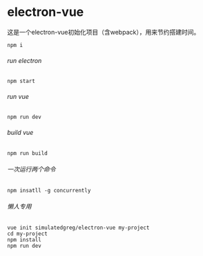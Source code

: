 # electron-vue
这是一个electron-vue初始化项目（含webpack），用来节约搭建时间。  

`npm i`  
###### run electron
`npm start`  
###### run vue
`npm run dev`
###### build vue
`npm run build`

###### 一次运行两个命令
`npm insatll -g concurrently`

###### 懒人专用
```
vue init simulatedgreg/electron-vue my-project
cd my-project
npm install
npm run dev
```

